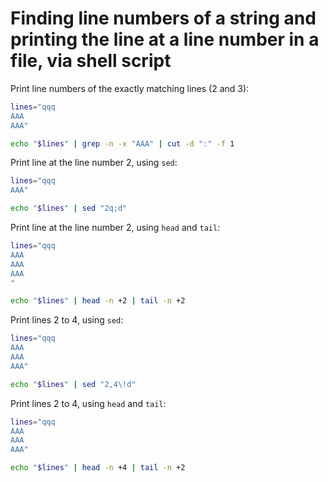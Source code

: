 # Finding line numbers of a string and printing the line at a line number in a file, via shell script

Print line numbers of the exactly matching lines (2 and 3):

```sh
lines="qqq
AAA
AAA"

echo "$lines" | grep -n -x "AAA" | cut -d ":" -f 1
```

Print line at the line number 2, using `sed`:

```sh
lines="qqq
AAA"

echo "$lines" | sed "2q;d"
```

Print line at the line number 2, using `head` and `tail`:

```sh
lines="qqq
AAA
AAA
AAA
"

echo "$lines" | head -n +2 | tail -n +2
```

Print lines 2 to 4, using `sed`:

```sh
lines="qqq
AAA
AAA
AAA"

echo "$lines" | sed "2,4\!d"
```

Print lines 2 to 4, using `head` and `tail`:

```sh
lines="qqq
AAA
AAA
AAA"

echo "$lines" | head -n +4 | tail -n +2
```
